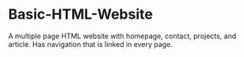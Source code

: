 # Basic-HTML-Website
A multiple page HTML website with homepage, contact, projects, and article. Has navigation that is linked in every page.

